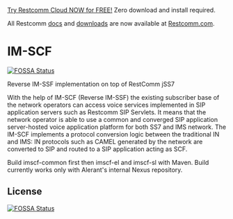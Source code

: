 


[Try Restcomm Cloud NOW for FREE!](https://www.restcomm.com/sign-up/) Zero download and install required.


All Restcomm [docs](https://www.restcomm.com/docs/) and [downloads](https://www.restcomm.com/downloads/) are now available at [Restcomm.com](https://www.restcomm.com).




# IM-SCF
[![FOSSA Status](https://app.fossa.io/api/projects/git%2Bhttps%3A%2F%2Fgithub.com%2FRestComm%2FIM-SCF.svg?type=shield)](https://app.fossa.io/projects/git%2Bhttps%3A%2F%2Fgithub.com%2FRestComm%2FIM-SCF?ref=badge_shield)

Reverse IM-SSF implementation on top of RestComm jSS7

With the help of IM-SCF (Reverse IM-SSF) the existing subscriber base of the network operators can access voice services implemented in SIP application servers such as Restcomm SIP Servlets. It means that the network operator is able to use a common and converged SIP application server-hosted voice application platform for both SS7 and IMS network. 
The IM-SCF implements a protocol conversion logic between the traditional IN and IMS: IN protocols such as CAMEL generated by the network are converted to SIP and routed to a SIP application acting as SCF.

Build imscf-common first then imscf-el and imscf-sl with Maven. Build currently works only with Alerant's internal Nexus repository. 


## License
[![FOSSA Status](https://app.fossa.io/api/projects/git%2Bhttps%3A%2F%2Fgithub.com%2FRestComm%2FIM-SCF.svg?type=large)](https://app.fossa.io/projects/git%2Bhttps%3A%2F%2Fgithub.com%2FRestComm%2FIM-SCF?ref=badge_large)
